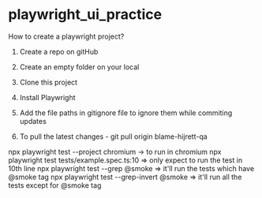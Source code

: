 # playwright_ui_practice

How to create a playwright project?
1. Create a repo on gitHub
2. Create an empty folder on your local
3. Clone this project
4. Install Playwright
5. Add the file paths in gitignore file to ignore them while commiting updates

6. To pull the latest changes - git pull origin blame-hijrett-qa

npx playwright test --project chromium -> to run in chromium
npx playwright test tests/example.spec.ts:10  => only expect to run the test in 10th line
npx playwright test --grep @smoke => it'll run the tests which have @smoke tag
npx playwright test --grep-invert @smoke => it'll run all the tests except for @smoke tag

